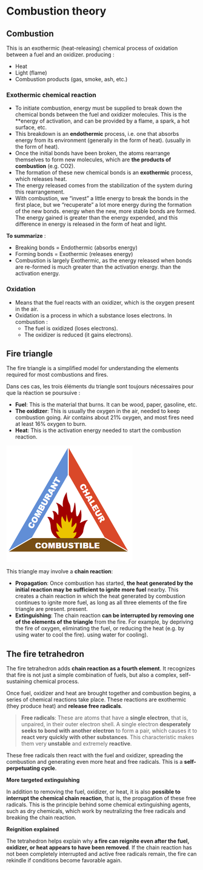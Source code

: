 # Combustion theory

## Combustion
This is an exothermic (heat-releasing) chemical process of oxidation between a fuel and an oxidizer. 
producing :
- Heat
- Light (flame)
- Combustion products (gas, smoke, ash, etc.)

### Exothermic chemical reaction

- To initiate combustion, energy must be supplied to break down the chemical bonds between the fuel and oxidizer molecules. This is the **energy of activation, and can be provided by a flame, a spark, a hot surface, etc.
- This breakdown is an **endothermic** process, i.e. one that absorbs energy from its environment (generally in the form of heat). 
(usually in the form of heat).
- Once the initial bonds have been broken, the atoms rearrange themselves to form new molecules, 
which are **the products of combustion** (e.g. CO2).
- The formation of these new chemical bonds is an **exothermic** process, which releases heat.
- The energy released comes from the stabilization of the system during this rearrangement.
- With combustion, we “invest” a little energy to break the bonds in the first place, but we “recuperate” a lot more energy during the formation of the new bonds. 
energy when the new, more stable bonds are formed. The energy gained is greater than the energy expended, 
and this difference in energy is released in the form of heat and light.

**To summarize** :
- Breaking bonds = Endothermic (absorbs energy)
- Forming bonds = Exothermic (releases energy)
- Combustion is largely Exothermic, as the energy released when bonds are re-formed is much greater than the activation energy. 
than the activation energy.

### Oxidation
- Means that the fuel reacts with an oxidizer, which is the oxygen present in the air.
- Oxidation is a process in which a substance loses electrons. In combustion : 
  - The fuel is oxidized (loses electrons).
  - The oxidizer is reduced (it gains electrons).

## Fire triangle
The fire triangle is a simplified model for understanding the elements required for most combustions and fires.

Dans ces cas, les trois éléments du triangle sont toujours nécessaires pour que la réaction se poursuive :

- **Fuel**: This is the material that burns. It can be wood, paper, gasoline, etc.
- **The oxidizer**: This is usually the oxygen in the air, needed to keep combustion going. 
Air contains about 21% oxygen, and most fires need at least 16% oxygen to burn.
- **Heat**: This is the activation energy needed to start the combustion reaction.

![Fire triangle](/assets/doc/fire_triangle.png)

This triangle may involve a **chain reaction**:
- **Propagation**: Once combustion has started, **the heat generated by the initial reaction may be sufficient 
to ignite more fuel** nearby. This creates a chain reaction in which the heat generated by combustion 
continues to ignite more fuel, as long as all three elements of the fire triangle are present. 
present.
- **Extinguishing**: The chain reaction **can be interrupted by removing one of the elements of the triangle** from the fire. 
For example, by depriving the fire of oxygen, eliminating the fuel, or reducing the heat (e.g. by using water to cool the fire). 
using water for cooling).

## The fire tetrahedron
The fire tetrahedron adds **chain reaction as a fourth element**. It recognizes that fire is not just a simple combination of fuels, but also a complex, self-sustaining chemical process.

Once fuel, oxidizer and heat are brought together and combustion begins, a series of chemical reactions take place. These reactions are exothermic (they produce heat) and **release free radicals**.

> **Free radicals**: These are atoms that have a **single electron**, that is, unpaired, in their outer electron shell. A single electron **desperately seeks to bond with another electron** to form a pair, which causes it to **react very quickly with other substances**. This characteristic makes them very **unstable** and extremely **reactive**.

These free radicals then react with the fuel and oxidizer, spreading the combustion and generating even more heat and free radicals. This is a **self-perpetuating cycle**.

**More targeted extinguishing**

In addition to removing the fuel, oxidizer, or heat, it is also **possible to interrupt the chemical chain reaction**, that is, the propagation of these free radicals. This is the principle behind some chemical extinguishing agents, such as dry chemicals, which work by neutralizing the free radicals and breaking the chain reaction.

**Reignition explained**

The tetrahedron helps explain why **a fire can reignite even after the fuel, oxidizer, or heat appears to have been removed**. If the chain reaction has not been completely interrupted and active free radicals remain, the fire can rekindle if conditions become favorable again.
